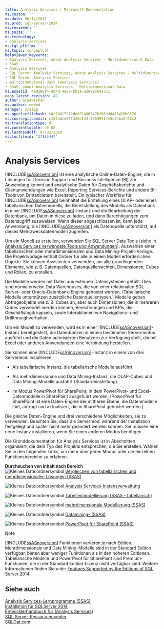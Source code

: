 ```yaml
---
title: Analysis Services | Microsoft-Dokumentation
ms.custom: ''
ms.date: 06/14/2017
ms.prod: sql-server-2014
ms.reviewer: ''
ms.suite: ''
ms.technology:
- analysis-services
ms.tgt_pltfrm: ''
ms.topic: conceptual
helpviewer_keywords:
- Analysis Services, about Analysis Services - Multidimensional Data
- SSAS
- Analysis Services
- SQL Server Analysis Services, about Analysis Services - Multidimensional Data
- SQL Server Analysis Services
- multidimensional data [Analysis Services]
- SSAS, about Analysis Services - Multidimensional Data
ms.assetid: 49d186f4-4b4d-4a5a-bb1a-e2699c64a731
caps.latest.revision: 49
author: minewiskan
ms.author: owend
manager: craigg
ms.openlocfilehash: e4c20d17212de682466947bf86ddd415420b0576
ms.sourcegitcommit: c18fadce27f330e1d4f36549414e5c84ba2f46c2
ms.translationtype: MT
ms.contentlocale: de-DE
ms.lasthandoff: 07/02/2018
ms.locfileid: "37185447"
---
```

# <a name="analysis-services"></a>Analysis Services
  
  [!INCLUDE[ssASnoversion](../includes/ssasnoversion-md.md)] ist eine analytische Online-Daten-Engine, die in Lösungen für Decision Support und Business Intelligence (BI) zur Anwendung kommt und analytische Daten für Geschäftsberichte und Clientanwendungen wie Excel, Reporting Services-Berichte und andere BI-Tools von Drittanbietern bereitstellt. Ein typischer Workflow für [!INCLUDE[ssASnoversion](../includes/ssasnoversion-md.md)] beinhaltet die Erstellung eines OLAP- oder eines tabellarischen Datenmodells, die Bereitstellung des Modells als Datenbank in einer [!INCLUDE[ssASnoversion](../includes/ssasnoversion-md.md)]-Instanz und die Bearbeitung der Datenbank, um Daten in diese zu laden, und dann Berechtigungen zum Datenzugriff zuzuweisen. Wenn dieser abgeschlossen ist, kann jede Anwendung, die [!INCLUDE[ssASnoversion](../includes/ssasnoversion-md.md)] als Datenquelle unterstützt, auf dieses Mehrzweckdatenmodell zugreifen.  
  
 Um ein Modell zu erstellen, verwenden Sie SQL Server Data Tools (siehe [in Analysis Services verwendete Tools und Anwendungen](tools-and-applications-used-in-analysis-services.md)), Auswählen einer tabellarischen oder mehrdimensionalen und Data Mining-Projekt-Vorlage. Die Projektvorlage enthält Ordner für alle in einem Modell erforderlichen Objekte. Sie können Assistenten verwenden, um alle grundlegenden Elemente, wie z. B. Datenquellen, Datenquellensichten, Dimensionen, Cubes und Rollen, zu erstellen.  
  
 Die Modelle werden mit Daten aus externen Datensystemen gefüllt. Dies sind normalerweise Data Warehouses, die von einer relationalen SQL Server- oder Oracle-Datenbank-Engine gehostet werden. (Tabellarische Modelle unterstützen zusätzliche Datenquellentypen.) Modelle geben Abfrageobjekte wie z. B. Cubes an, aber auch Dimensionen, die in mehreren Cubes verwendet werden können, Berechnungen und KPIs, die Geschäftslogik kapseln, sowie Interaktionen wie Navigations- und Drillthroughverhalten.  
  
 Um ein Modell zu verwenden, wird es in einer [!INCLUDE[ssASnoversion](../includes/ssasnoversion-md.md)]-Instanz bereitgestellt, die Datenbanken in einem bestimmten Servermodus ausführt und die Daten autorisierten Benutzern zur Verfügung stellt, die mit Excel oder anderen Anwendungen eine Verbindung herstellen.  
  
 Sie können eine [!INCLUDE[ssASnoversion](../includes/ssasnoversion-md.md)]-Instanz in einem von drei Servermodi installieren:  
  
-   Als tabellarische Instanz, die tabellarische Modelle ausführt.  
  
-   Als mehrdimensionale und Data Mining-Instanz, die OLAP-Cubes und Data Mining-Modelle ausführt (Standardeinstellung).  
  
-   Im Modus PowerPivot für SharePoint, in dem PowerPivot- und Excel-Datenmodelle in SharePoint ausgeführt werden. (PowerPivot für SharePoint ist eine Daten-Engine der mittleren Ebene, die Datenmodelle lädt, abfragt und aktualisiert, die in SharePoint gehostet werden.)  
  
 Die gleiche Daten-Engine und drei verschiedene Möglichkeiten, sie zu verwenden. Beachten Sie, dass die Servermodi während der Installation festgelegt und später nicht mehr geändert werden können. Sie müssen eine neue Instanz installieren, wenn Sie einen anderen Modus benötigen.  
  
 Die Grunddokumentation für Analysis Services ist in Abschnitten organisiert, die dem Typ des Projekts entsprechen, die Sie erstellen. Wählen Sie in den folgenden Links, um mehr über jeden Modus oder die einzelnen Funktionsbereiche zu erfahren.  
  
 **Durchsuchen von Inhalt nach Bereich**  
 ![Kleines Dateiordnersymbol](../../2014/integration-services/media/filefolder-small.gif "Small File Folder Icon") [Vergleichen von tabellarischen und mehrdimensionalen Lösungen &#40;SSAS&#41;](comparing-tabular-and-multidimensional-solutions-ssas.md)  
  
 ![Kleines Dateiordnersymbol](../../2014/integration-services/media/filefolder-small.gif "Small File Folder Icon") [Analysis Services-Instanzverwaltung](instances/analysis-services-instance-management.md)  
  
 ![Kleines Dateiordnersymbol](../../2014/integration-services/media/filefolder-small.gif "Small File Folder Icon") [Tabellenmodellierung &#40;SSAS – tabellarisch&#41;](tabular-models/tabular-models-ssas.md)  
  
 ![Kleines Dateiordnersymbol](../../2014/integration-services/media/filefolder-small.gif "Small File Folder Icon") [mehrdimensionale Modellierung &#40;SSAS&#41;](multidimensional-models/multidimensional-models-ssas.md)  
  
 ![Kleines Dateiordnersymbol](../../2014/integration-services/media/filefolder-small.gif "Small File Folder Icon") [Datamining- &#40;SSAS&#41;](data-mining/data-mining-ssas.md)  
  
 ![Kleines Dateiordnersymbol](../../2014/integration-services/media/filefolder-small.gif "Small File Folder Icon") [PowerPivot für SharePoint &#40;SSAS&#41;](power-pivot-sharepoint/power-pivot-for-sharepoint-ssas.md)  
  
> [!NOTE]  
>  [!INCLUDE[ssASnoversion](../includes/ssasnoversion-md.md)] Funktionen variieren je nach Edition. Mehrdimensionale und Data Mining-Modelle sind in der Standard Edition verfügbar, bieten aber weniger Funktionen als in den höheren Editionen. Tabellarische Modelle und PowerPivot für SharePoint sind Premium-Funktionen, die in der Standard Edition-Lizenz nicht verfügbar sind. Weitere Informationen finden Sie unter [Features Supported by the Editions of SQL Server 2014](../../2014/getting-started/features-supported-by-the-editions-of-sql-server-2014.md).  
  
## <a name="see-also"></a>Siehe auch  
 [Analysis Services-Lernprogramme &#40;SSAS&#41;](analysis-services-tutorials-ssas.md)   
 [Installation für SQLServer 2014](../database-engine/install-windows/installation-for-sql-server.md)   
 [Entwicklerhandbuch für &#40;Analysis Services&#41;](analysis-services-developer-documentation.md)   
 [SQL Server-Ressourcencenter](http://go.microsoft.com/fwlink/?linkID=219676)   
 [SQLCat.com](http://go.microsoft.com/fwlink/?linkID=220963)  
  
  

